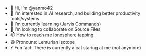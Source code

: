 - 👋 Hi, I’m @yanmo42
- 👀 I’m interested in AI research, and building better productivity tools/systems
- 🌱 I’m currently learning (Jarvis Commands)
- 💞️ I’m looking to collaborate on Source Files
- 📫 How to reach me Ionosphere tapping
- 😄 Pronouns: Lemurian Isotope
- ⚡ Fun fact: There is currently a cat staring at me (not anymore)

<!---
yanmo42/yanmo42 is a ✨ special ✨ repository because its `README.md` (this file) appears on your GitHub profile.
You can click the Preview link to take a look at your changes.
--->
